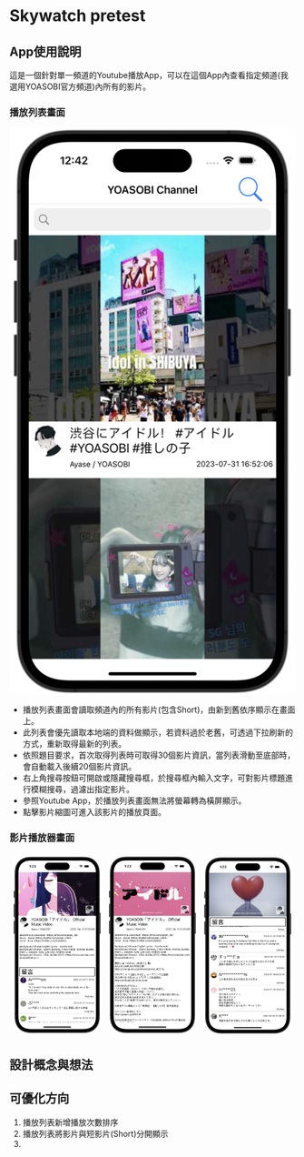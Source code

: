 #  Skywatch pretest

## App使用說明

這是一個針對單一頻道的Youtube播放App，可以在這個App內查看指定頻道(我選用YOASOBI官方頻道)內所有的影片。

### 播放列表畫面
![App播放清單畫面](screen_shot/homePage.png)

- 播放列表畫面會讀取頻道內的所有影片(包含Short)，由新到舊依序顯示在畫面上。
- 此列表會優先讀取本地端的資料做顯示，若資料過於老舊，可透過下拉刷新的方式，重新取得最新的列表。
- 依照題目要求，首次取得列表時可取得30個影片資訊，當列表滑動至底部時，會自動載入後續20個影片資訊。
- 右上角搜尋按鈕可開啟或隱藏搜尋框，於搜尋框內輸入文字，可對影片標題進行模糊搜尋，過濾出指定影片。
- 參照Youtube App，於播放列表畫面無法將螢幕轉為橫屏顯示。
- 點擊影片縮圖可進入該影片的播放頁面。

### 影片播放器畫面
<div style="display: flex;">
    <div style="flex: 33%; padding: 5px;">
        <img src="screen_shot/Player_View.png" alt="圖片1">
    </div>
    <div style="flex: 33%; padding: 5px;">
        <img src="screen_shot/more_detail.png" alt="圖片2">
    </div>
    <div style="flex: 33%; padding: 5px;">
        <img src="screen_shot/show_comments.png" alt="圖片3">
    </div>
</div>



## 設計概念與想法

## 可優化方向

1. 播放列表新增播放次數排序
1. 播放列表將影片與短影片(Short)分開顯示
1. 